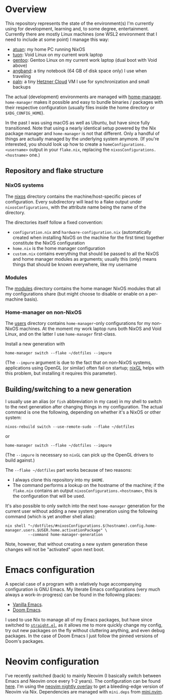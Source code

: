 # Overview

This repository represents the state of the environment(s) I'm currently using
for development, learning and, to some degree, entertainment. Currently there
are mostly Linux machines (one WSL2 environment that I need to include at some
point) I manage this way:

- [atuan](./nixos/atuan): my home PC running NixOS
- [tuon](./users/void@tuon): Void Linux on my current work laptop
- [gentoo](./users/kenran@gentoo): Gentoo Linux on my current work laptop (dual boot with Void above)
- [angband](./nixos/angband): a tiny notebook (64 GB of disk space only) I use when
  traveling
- [paln](./nixos/paln): a tiny [Hetzner Cloud](https://www.hetzner.com/cloud)
  VM I use for synchronization and small backups

The actual (development) environments are managed with
[home-manager](https://github.com/nix-community/home-manager).
`home-manager` makes it possible and easy to bundle binaries / packages with their
respective configuration (usually files inside the home directory or
`$XDG_CONFIG_HOME`).

In the past I was using macOS as well as Ubuntu, but have since fully
transitioned. Note that using a nearly identical setup powered by the Nix
package manager and `home-manager` is not that different. Only a handful of things
are actually managed by the underlying system anymore. (If you're interested,
you should look up how to create a `homeConfigurations.<username>` output in your
`flake.nix`, replacing the `nixosConfigurations.<hostname>` one.)

## Repository and flake structure
### NixOS systems

The [nixos](./nixos) directory contains the machine/host-specific pieces of configuration.
Every subdirectory will lead to a flake output under `nixosConfigurations`, with
the attribute name being the name of the directory.

The directories itself follow a fixed convention:

- `configuration.nix` and `hardware-configuration.nix` (automatically created when
  installing NixOS on the machine for the first time) together constitute the
  NixOS configuration
- `home.nix` is the home manager configuration
- `custom.nix` contains everything that should be passed to all the NixOS and home
  manager modules as arguments; usually this (only) means things that should be
  known everywhere, like my username

### Modules

The [modules](./modules) directory contains the home manager NixOS modules that
all my configurations share (but might choose to disable or enable on a
per-machine basis).

### Home-manager on non-NixOS

The [users](./users) directory contains `home-manager`-only configurations for my non-NixOS
machines. At the moment my work laptop runs both NixOS and Void Linux, and on
the latter I use `home-manager` first-class.

Install a new generation with

```shell
home-manager switch --flake ~/dotfiles --impure
```

(The `--impure` argument is due to the fact that on non-NixOS systems,
applications using OpenGL (or similar) often fail on startup;
[nixGL](https://github.com/nix-community/nixGL) helps with this problem, but
installing it requires this parameter).

## Building/switching to a new generation

I usually use an alias (or `fish` abbreviation in my case) in my shell to
switch to the next generation after changing things in my configuration. The
actual command is one the following, depending on whether it's a NixOS or other
system:

```shell
nixos-rebuild switch --use-remote-sudo --flake ~/dotfiles
```

or

```shell
home-manager switch --flake ~/dotfiles --impure
```

(The `--impure` is necessary so `nixGL` can pick up the OpenGL drivers to build
against.)

The `--flake ~/dotfiles` part works because of two reasons:

- I always clone this repository into my `$HOME`.
- The command performs a lookup on the hostname of the machine; if the `flake.nix`
  contains an output `nixosConfigurations.<hostname>`, this is the configuration
  that will be used.

It's also possible to only switch into the next `home-manager` generation for the
current user without adding a new system generation using the following command
(which is yet another shell alias):

```shell
nix shell "~/dotfiles/#nixosConfigurations.$(hostname).config.home-manager.users.$USER.home.activationPackage" \
          --command home-manager-generation
```

Note, however, that without creating a new system generation these changes will
not be "activated" upon next boot.

# Emacs configuration

A special case of a program with a relatively huge accompanying configuration
is GNU Emacs. My literate Emacs configurations (very much always a
work-in-progress) can be found in the following places:

- [Vanilla Emacs](file:modules/emacs/emacs.d/config.org).
- [Doom Emacs](file:modules/doom/doom/config.org).

I used to use Nix to manage all of my Emacs packages, but have since switched
to [`straight.el`](https://github.com/radian-software/straight.el), as it
allows me to more quickly change my config, try out new packages on the fly
without cluttering anything, and even debug packages. In the case of Doom Emacs
I just follow the pinned versions of Doom's packages.

# Neovim configuration

I've recently switched (back) to mainly Neovim (I basically switch between
Emacs and Neovim once every 1-2 years). The configuration can be found
[here](./modules/neovim/nvim). I'm using the [neovim nightly
overlay](https://github.com/nix-community/neovim-nightly-overlay) to get a
bleeding-edge version of Neovim via Nix. Dependencies are managed with
`mini.deps` from [mini.nvim](https://github.com/nvim-mini/mini.nvim/).
